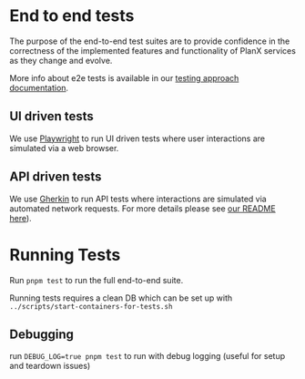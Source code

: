 # End to end tests

The purpose of the end-to-end test suites are to provide confidence in the correctness of the implemented features and functionality of PlanX services as they change and evolve.

More info about e2e tests is available in our [testing approach documentation](https://github.com/theopensystemslab/planx-new/blob/main/doc/architecture/decisions/0003-testing-approach.md).

## UI driven tests

We use [Playwright](https://playwright.dev/docs/api/class-test) to run UI driven tests where user interactions are simulated via a web browser.


## API driven tests

We use [Gherkin](https://cucumber.io/docs/gherkin/reference) to run API tests where interactions are simulated via automated network requests. For more details please see [our README here](https://github.com/theopensystemslab/planx-new/blob/main/e2e/tests/api-driven/README.md)).


# Running Tests

Run `pnpm test` to run the full end-to-end suite.

Running tests requires a clean DB which can be set up with `../scripts/start-containers-for-tests.sh`

## Debugging

run `DEBUG_LOG=true pnpm test` to run with debug logging (useful for setup and teardown issues)
